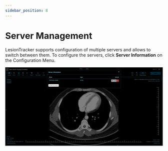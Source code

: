 ```yaml
---
sidebar_position: 8
---
```

# Server Management

LesionTracker supports configuration of multiple servers and allows to switch between them. To configure the servers, click **Server Information** on the Configuration Menu.

![Server Information](../../../assets/img/LesionTracker/LT_Server_Info.png)
